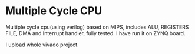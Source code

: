# Multiple Cycle CPU
Multiple cycle cpu(using verilog) based on MIPS, includes ALU, REGISTERS FILE, DMA and Interrupt handler, fully tested. I have run it on ZYNQ board.

I upload whole vivado project.
